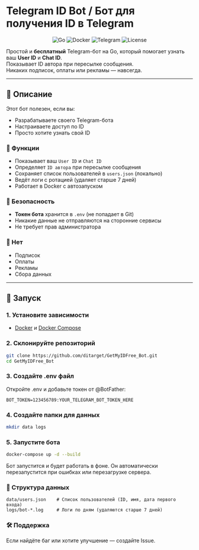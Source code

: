 # Telegram ID Bot / Бот для получения ID в Telegram

<p align="center">
  <img src="https://img.shields.io/badge/Go-1.22+-00ADD8?logo=go&logoColor=white" alt="Go">
  <img src="https://img.shields.io/badge/Docker-2496ED?logo=docker&logoColor=white" alt="Docker">
  <img src="https://img.shields.io/badge/Telegram-B9A3EC?logo=telegram&logoColor=white" alt="Telegram">
  <img src="https://img.shields.io/badge/License-MIT-blue" alt="License">
</p>

Простой и **бесплатный** Telegram-бот на Go, который помогает узнать ваш **User ID** и **Chat ID**.  
Показывает ID автора при пересылке сообщения.  
Никаких подписок, оплаты или рекламы — навсегда.

---

## 📌 Описание

Этот бот полезен, если вы:
- Разрабатываете своего Telegram-бота
- Настраиваете доступ по ID
- Просто хотите узнать свой ID

### 🔹 Функции
- Показывает ваш `User ID` и `Chat ID`
- Определяет `ID автора` при пересылке сообщения
- Сохраняет список пользователей в `users.json` (локально)
- Ведёт логи с ротацией (удаляет старше 7 дней)
- Работает в Docker с автозапуском

### 🔐 Безопасность
- **Токен бота** хранится в `.env` (не попадает в Git)
- Никакие данные не отправляются на сторонние сервисы
- Не требует прав администратора

### 🚫 Нет
- Подписок
- Оплаты
- Рекламы
- Сбора данных

---

## 🚀 Запуск

### 1. Установите зависимости
- [Docker](https://docs.docker.com/get-docker/) и [Docker Compose](https://docs.docker.com/compose/install/)

### 2. Склонируйте репозиторий
```bash
git clone https://github.com/ditarget/GetMyIDFree_Bot.git
cd GetMyIDFree_Bot
```

### 3. Создайте .env файл
Откройте .env и добавьте токен от @BotFather:
```
BOT_TOKEN=123456789:YOUR_TELEGRAM_BOT_TOKEN_HERE
```

### 4. Создайте папки для данных
```bash
mkdir data logs
```
### 5. Запустите бота
```bash
docker-compose up -d --build
```

Бот запустится и будет работать в фоне.
Он автоматически перезапустится при ошибках или перезагрузке сервера.

### 📂 Структура данных
```
data/users.json    # Список пользователей (ID, имя, дата первого входа)
logs/bot-*.log     # Логи по дням (удаляются старше 7 дней)
```

### 🛠 Поддержка
Если найдёте баг или хотите улучшение — создайте Issue.